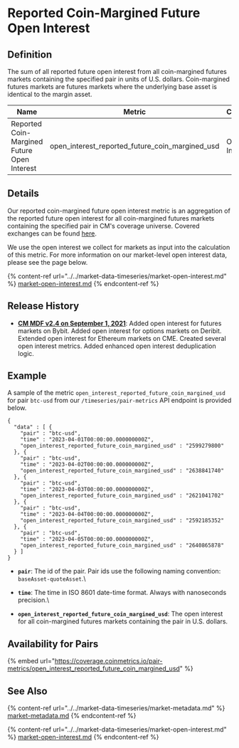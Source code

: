 # Reported Coin-Margined Future Open Interest

## Definition

The sum of all reported future open interest from all coin-margined futures markets containing the specified pair in units of U.S. dollars. Coin-margined futures markets are futures markets where the underlying base asset is identical to the margin asset.

| Name                                        | Metric                                                | Category      | Subcategory | Type | Unit | Frequency |
| ------------------------------------------- | ----------------------------------------------------- | ------------- | ----------- | ---- | ---- | --------- |
| Reported Coin-Margined Future Open Interest | open\_interest\_reported\_future\_coin\_margined\_usd | Open Interest | Future      | Sum  | USD  | 1h, 1d    |

## Details

Our reported coin-margined future open interest metric is an aggregation of the reported future open interest for all coin-margined futures markets containing the specified pair in CM's coverage universe. Covered exchanges can be found [here](../../market-data/all-exchanges.md).

We use the open interest we collect for markets as input into the calculation of this metric. For more information on our market-level open interest data, please see the page below.

{% content-ref url="../../market-data-timeseries/market-open-interest.md" %}
[market-open-interest.md](../../market-data-timeseries/market-open-interest.md)
{% endcontent-ref %}

## Release History

* [**CM MDF v2.4 on September 1, 2021**](https://coinmetrics.io/cm-market-data-feed-v2-4-release-notes/): Added open interest for futures markets on Bybit. Added open interest for options markets on Deribit. Extended open interest for Ethereum markets on CME. Created several open interest metrics. Added enhanced open interest deduplication logic.

## Example

A sample of the metric `open_interest_reported_future_coin_margined_usd` for pair `btc-usd` from our `/timeseries/pair-metrics` API endpoint is provided below.

```
{
  "data" : [ {
    "pair" : "btc-usd",
    "time" : "2023-04-01T00:00:00.000000000Z",
    "open_interest_reported_future_coin_margined_usd" : "2599279800"
  }, {
    "pair" : "btc-usd",
    "time" : "2023-04-02T00:00:00.000000000Z",
    "open_interest_reported_future_coin_margined_usd" : "2638841740"
  }, {
    "pair" : "btc-usd",
    "time" : "2023-04-03T00:00:00.000000000Z",
    "open_interest_reported_future_coin_margined_usd" : "2621041702"
  }, {
    "pair" : "btc-usd",
    "time" : "2023-04-04T00:00:00.000000000Z",
    "open_interest_reported_future_coin_margined_usd" : "2592185352"
  }, {
    "pair" : "btc-usd",
    "time" : "2023-04-05T00:00:00.000000000Z",
    "open_interest_reported_future_coin_margined_usd" : "2640865878"
  } ]
}
```

* **`pair`**: The id of the pair. Pair ids use the following naming convention: `baseAsset-quoteAsset`.\

* **`time`**: The time in ISO 8601 date-time format. Always with nanoseconds precision.\

* **`open_interest_reported_future_coin_margined_usd`**: The open interest for all coin-margined futures markets containing the pair in U.S. dollars.

## Availability for Pairs

{% embed url="https://coverage.coinmetrics.io/pair-metrics/open_interest_reported_future_coin_margined_usd" %}

## See Also

{% content-ref url="../../market-data-timeseries/market-metadata.md" %}
[market-metadata.md](../../market-data-timeseries/market-metadata.md)
{% endcontent-ref %}

{% content-ref url="../../market-data-timeseries/market-open-interest.md" %}
[market-open-interest.md](../../market-data-timeseries/market-open-interest.md)
{% endcontent-ref %}
